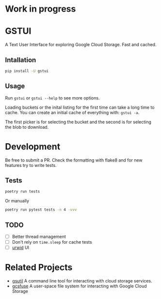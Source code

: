 # Work in progress

# GSTUI

A Text User Interface for exploring Google Cloud Storage. Fast and cached.

## Intallation

```sh
pip install -U gstui
```

## Usage

Run `gstui` or `gstui --help` to see more options.

Loading buckets or the inital listing for the first time can take a long time to cache. You can create an initial cache of everything with: `gstui -a`.

The first picker is for selecting the bucket and the second is for selecting the blob to download.

# Development

Be free to submit a PR. Check the formatting with flake8 and for new features try to write tests.

## Tests


```sh
poetry run tests
```

Or manually

```sh
poetry run pytest tests -n 4 -vvv
```

## TODO

- [ ] Better thread management
- [ ] Don't rely on `time.sleep` for cache tests
- [ ] [urwid](https://github.com/urwid/urwid) UI

# Related Projects

* [gsutil](https://github.com/GoogleCloudPlatform/gsutil) A command line tool for interacting with cloud storage services. 
* [gcsfuse](https://github.com/GoogleCloudPlatform/gcsfuse) A user-space file system for interacting with Google Cloud Storage 
